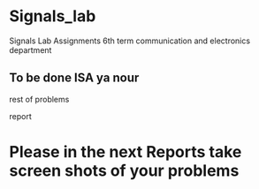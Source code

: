 # Signals_lab
Signals Lab Assignments 6th term communication and electronics department


## To be done ISA ya nour
 rest of problems
 
 report
 
# Please in the next Reports take screen shots of your problems 

